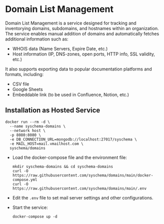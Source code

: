 # Domain List Management

Domain List Management is a service designed for tracking and inventorying domains, 
subdomains, and hostnames within an organization. 
The service enables manual addition of domains and automatically fetches additional information such as:

- WHOIS data (Name Servers, Expire Date, etc.)
- Host information (IP, DNS-zones, open ports, HTTP info, SSL validity, etc.)

It also supports exporting data to popular documentation platforms and formats, including:

- CSV file
- Google Sheets
- Embeddable link (to be used in Confluence, Notion, etc.)


## Installation as Hosted Service


```shell
docker run --rm -d \
  --name syschema-domains \
  --network host \
  -p 8080:8080 \
  -e DB_CONNECTION_URL=mongodb://localhost:27017/syschema \
  -e MAIL_HOST=mail.vmailhost.com \
  syschema/domains
```

- Load the docker-compose file and the environment file:
    ```shell
    mkdir syschema-domains && cd syschema-domains
    curl -O https://raw.githubusercontent.com/syschema/domains/main/docker-compose.yml
    curl -O https://raw.githubusercontent.com/syschema/domains/main/.env 
    ```
- Edit the `.env` file to set mail server settings and other configurations.

- Start the service:
    ```shell
    docker-compose up -d
    ``` 
